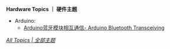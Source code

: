 **Hardware Topics ｜ 硬件主题**

* Arduino:
  * [Arduino蓝牙模块相互通信- Arduino Bluetooth Transceiving](http://ultrafish.cn/2020/12/06/cpp-pointer2/)

[*All Topics | 全部主题*](https://ultrafish.cn/topics/#/)
